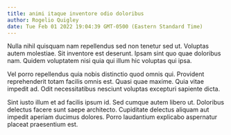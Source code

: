 ```yaml
---
title: animi itaque inventore odio doloribus
author: Rogelio Quigley
date: Tue Feb 01 2022 19:04:39 GMT-0500 (Eastern Standard Time)
---
```

Nulla nihil quisquam nam repellendus sed non tenetur sed ut. Voluptas autem molestiae. Sit inventore est deserunt. Ipsam sint quo quae doloribus nam. Quidem voluptatem nisi quia qui illum hic voluptas qui ipsa.

 Vel porro repellendus quia nobis distinctio quod omnis qui. Provident reprehenderit totam facilis omnis est. Quasi quae maxime. Quia vitae impedit ad. Odit necessitatibus nesciunt voluptas excepturi sapiente dicta.

 Sint iusto illum et ad facilis ipsum id. Sed cumque autem libero ut. Doloribus delectus facere sunt saepe architecto. Cupiditate delectus aliquam aut impedit aperiam ducimus dolores. Porro laudantium explicabo aspernatur placeat praesentium est.